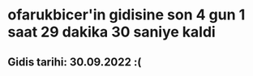 # ofarukbicer'in gidisine son 4 gun 1 saat 29 dakika 30 saniye kaldi

## Gidis tarihi: 30.09.2022 :(